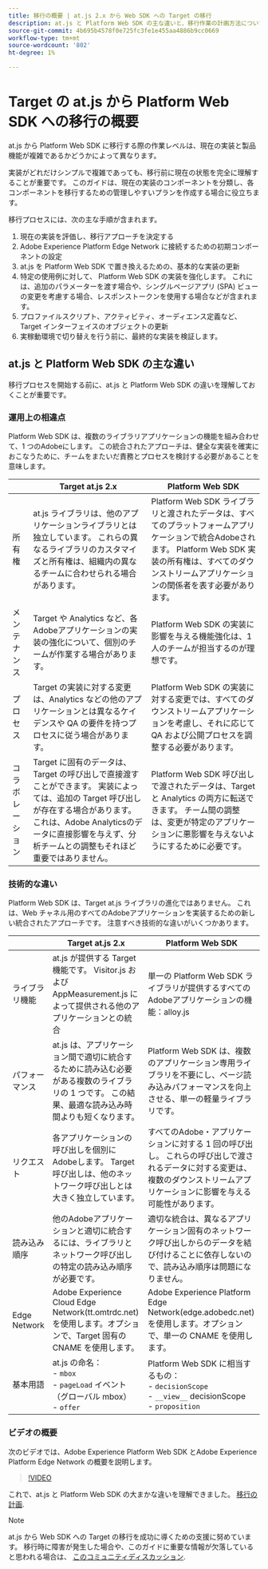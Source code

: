 ```yaml
---
title: 移行の概要 | at.js 2.x から Web SDK への Target の移行
description: at.js と Platform Web SDK の主な違いと、移行作業の計画方法について説明します。
source-git-commit: 4b695b4578f0e725fc3fe1e455aa4886b9cc0669
workflow-type: tm+mt
source-wordcount: '802'
ht-degree: 1%

---
```


# Target の at.js から Platform Web SDK への移行の概要

at.js から Platform Web SDK に移行する際の作業レベルは、現在の実装と製品機能が複雑であるかどうかによって異なります。

実装がどれだけシンプルで複雑であっても、移行前に現在の状態を完全に理解することが重要です。 このガイドは、現在の実装のコンポーネントを分類し、各コンポーネントを移行するための管理しやすいプランを作成する場合に役立ちます。

移行プロセスには、次の主な手順が含まれます。

1. 現在の実装を評価し、移行アプローチを決定する
1. Adobe Experience Platform Edge Network に接続するための初期コンポーネントの設定
1. at.js を Platform Web SDK で置き換えるための、基本的な実装の更新
1. 特定の使用例に対して、 Platform Web SDK の実装を強化します。 これには、追加のパラメーターを渡す場合や、シングルページアプリ (SPA) ビューの変更を考慮する場合、レスポンストークンを使用する場合などが含まれます。
1. プロファイルスクリプト、アクティビティ、オーディエンス定義など、Target インターフェイスのオブジェクトの更新
1. 実稼動環境で切り替えを行う前に、最終的な実装を検証します。

## at.js と Platform Web SDK の主な違い

移行プロセスを開始する前に、at.js と Platform Web SDK の違いを理解しておくことが重要です。

### 運用上の相違点

Platform Web SDK は、複数のライブラリアプリケーションの機能を組み合わせて、1 つのAdobeにします。 この統合されたアプローチは、健全な実装を確実におこなうために、チームをまたいだ責務とプロセスを検討する必要があることを意味します。

|  | Target at.js 2.x | Platform Web SDK |
|---|---|---|
| 所有権 | at.js ライブラリは、他のアプリケーションライブラリとは独立しています。 これらの異なるライブラリのカスタマイズと所有権は、組織内の異なるチームに合わせられる場合があります。 | Platform Web SDK ライブラリと渡されたデータは、すべてのプラットフォームアプリケーションで統合Adobeされます。 Platform Web SDK 実装の所有権は、すべてのダウンストリームアプリケーションの関係者を表す必要があります。 |
| メンテナンス | Target や Analytics など、各Adobeアプリケーションの実装の強化について、個別のチームが作業する場合があります。 | Platform Web SDK の実装に影響を与える機能強化は、1 人のチームが担当するのが理想です。 |
| プロセス | Target の実装に対する変更は、Analytics などの他のアプリケーションとは異なるケイデンスや QA の要件を持つプロセスに従う場合があります。 | Platform Web SDK の実装に対する変更では、すべてのダウンストリームアプリケーションを考慮し、それに応じて QA および公開プロセスを調整する必要があります。 |
| コラボレーション | Target に固有のデータは、Target の呼び出しで直接渡すことができます。 実装によっては、追加の Target 呼び出しが存在する場合があります。 これは、Adobe Analyticsのデータに直接影響を与えず、分析チームとの調整もそれほど重要ではありません。 | Platform Web SDK 呼び出しで渡されたデータは、Target と Analytics の両方に転送できます。 チーム間の調整は、変更が特定のアプリケーションに悪影響を与えないようにするために必要です。 |

### 技術的な違い

Platform Web SDK は、Target at.js ライブラリの進化ではありません。 これは、Web チャネル用のすべてのAdobeアプリケーションを実装するための新しい統合されたアプローチです。 注意すべき技術的な違いがいくつかあります。

|  | Target at.js 2.x | Platform Web SDK |
|---|---|---|
| ライブラリ機能 | at.js が提供する Target 機能です。 Visitor.js および AppMeasurement.js によって提供される他のアプリケーションとの統合 | 単一の Platform Web SDK ライブラリが提供するすべてのAdobeアプリケーションの機能：alloy.js |
| パフォーマンス | at.js は、アプリケーション間で適切に統合するために読み込む必要がある複数のライブラリの 1 つです。 この結果、最適な読み込み時間よりも短くなります。 | Platform Web SDK は、複数のアプリケーション専用ライブラリを不要にし、ページ読み込みパフォーマンスを向上させる、単一の軽量ライブラリです。 |
| リクエスト | 各アプリケーションの呼び出しを個別にAdobeします。 Target 呼び出しは、他のネットワーク呼び出しとは大きく独立しています。 | すべてのAdobe・アプリケーションに対する 1 回の呼び出し。 これらの呼び出しで渡されるデータに対する変更は、複数のダウンストリームアプリケーションに影響を与える可能性があります。 |
| 読み込み順序 | 他のAdobeアプリケーションと適切に統合するには、ライブラリとネットワーク呼び出しの特定の読み込み順序が必要です。 | 適切な統合は、異なるアプリケーション固有のネットワーク呼び出しからのデータを結び付けることに依存しないので、読み込み順序は問題になりません。 |
| Edge Network | Adobe Experience Cloud Edge Network(tt.omtrdc.net) を使用します。オプションで、Target 固有の CNAME を使用します。 | Adobe Experience Platform Edge Network(edge.adobedc.net) を使用します。オプションで、単一の CNAME を使用します。 |
| 基本用語 | at.js の命名： <br> - `mbox` <br> - `pageLoad` イベント（グローバル mbox） <br> - `offer` | Platform Web SDK に相当するもの： <br> - `decisionScope` <br> - `__view__` decisionScope <br> - `proposition` |

### ビデオの概要

次のビデオでは、Adobe Experience Platform Web SDK とAdobe Experience Platform Edge Network の概要を説明します。

>[!VIDEO](https://video.tv.adobe.com/v/34141/?quality=12&learn=on)

これで、at.js と Platform Web SDK の大まかな違いを理解できました。 [移行の計画](plan-migration.md).

>[!NOTE]
>
>at.js から Web SDK への Target の移行を成功に導くための支援に努めています。 移行時に障害が発生した場合や、このガイドに重要な情報が欠落していると思われる場合は、 [このコミュニティディスカッション](https://experienceleaguecommunities.adobe.com/t5/adobe-experience-platform-data/tutorial-discussion-migrate-target-from-at-js-to-web-sdk/m-p/575587#M463).